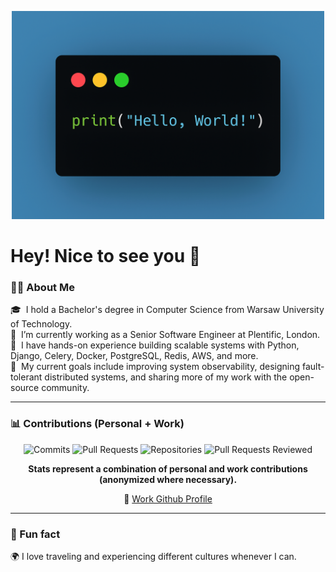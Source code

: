 <p align="center">
  <img src="./hello_world.png" alt="Hello World" width="500"/>
</p>

# Hey! Nice to see you 👋

### 🧑‍💻 About Me 
🎓 &nbsp;I hold a Bachelor's degree in Computer Science from Warsaw University of Technology.\
🏢 &nbsp;I’m currently working as a Senior Software Engineer at Plentific, London.\
🚀 &nbsp;I have hands-on experience building scalable systems with Python, Django, Celery, Docker, PostgreSQL, Redis, AWS, and more.\
🎯 &nbsp;My current goals include improving system observability, designing fault-tolerant distributed systems, and sharing more of my work with the open-source community.

---

### 📊 Contributions (Personal + Work)
<p align="center">
  <img src="https://img.shields.io/badge/Commits-2000%2B-brightgreen?style=for-the-badge&logo=github" alt="Commits">
  <img src="https://img.shields.io/badge/PRs-1000%2B-blue?style=for-the-badge&logo=github" alt="Pull Requests">
  <img src="https://img.shields.io/badge/Repos-40%2B-orange?style=for-the-badge&logo=github" alt="Repositories">
  <img src="https://img.shields.io/badge/PRs%20Reviewed-300%2B-purple?style=for-the-badge&logo=github" alt="Pull Requests Reviewed">
</p>
<p align="center">
  <b>Stats represent a combination of personal and work contributions (anonymized where necessary).</b>  
</p>
<p align="center">
  🔗 <a href="https://github.com/sammyPlentific" target="_blank">Work Github Profile</a>
</p>

---

### 🌱 Fun fact  
🌍 I love traveling and experiencing different cultures whenever I can.

